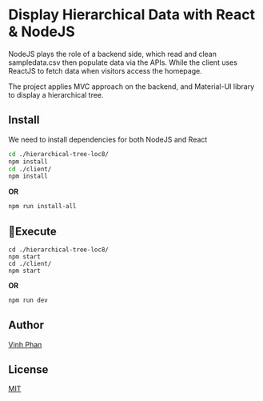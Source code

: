 # Display Hierarchical Data with React & NodeJS

NodeJS plays the role of a backend side, which read and clean sampledata.csv then populate data via the APIs. While the client uses ReactJS to fetch data when visitors access the homepage.

The project applies MVC approach on the backend, and Material-UI library to display a hierarchical tree.

## Install

We need to install dependencies for both NodeJS and React
```bash
cd ./hierarchical-tree-loc8/
npm install
cd ./client/
npm install
```
**OR**
```bash
npm run install-all
```

## Execute

```bash
cd ./hierarchical-tree-loc8/
npm start
cd ./client/
npm start 
```
**OR**
```bash
npm run dev
```

## Author
[Vinh Phan](phanvinh0526@gmail.com)

## License
[MIT](https://choosealicense.com/licenses/mit/)